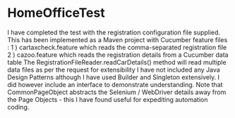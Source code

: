 # HomeOfficeTest

I have completed the test with the registration configuration file supplied.
This has been implemented as a Maven project with Cucumber feature files :
1 ) cartaxcheck.feature which reads the comma-separated registration file
2 ) cazoo.feature which reads the registration details from a Cucumber data table
The RegistrationFileReader.readCarDetails() method will read multiple data files as per the request for extensibility
I have not included any Java Design Patterns although I have used Builder and Singleton extensively.
I did however include an interface to demonstrate understanding.
Note that CommonPageObject abstracts the Selenium / WebDriver details away from the Page Objects - this I have found useful for expediting automation coding.
